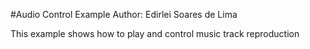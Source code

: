 #Audio Control Example
Author: Edirlei Soares de Lima

This example shows how to play and control music track reproduction
